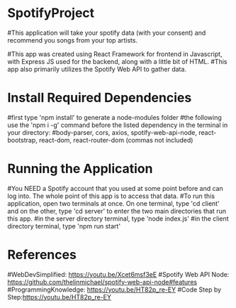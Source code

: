 ﻿# SpotifyProject

#This application will take your spotify data (with your consent) and recommend you songs from your top artists. 

#This app was created using React Framework for frontend in Javascript, with Express JS used for the backend, along with a little bit of HTML.
#This app also primarily utilizes the Spotify Web API to gather data.


# Install Required Dependencies
#first type 'npm install' to generate a node-modules folder
#the following use the 'npm i -g' command before the listed dependency in the terminal in your directory:
#body-parser, cors, axios, spotify-web-api-node, react-bootstrap, react-dom, react-router-dom (commas not included)


# Running the Application
#You NEED a Spotify account that you used at some point before and can log into. The whole point of this app is to access that data.
#To run this application, open two terminals at once. On one terminal, type 'cd client' and on the other, type 'cd server' to enter the two main directories that run this app.
#in the server directory terminal, type 'node index.js' 
#in the client directory terminal, type 'npm run start'


# References
#WebDevSimplified: https://youtu.be/Xcet6msf3eE
#Spotify Web API Node: https://github.com/thelinmichael/spotify-web-api-node#features
#ProgrammingKnowledge: https://youtu.be/HT82p_re-EY
#Code Step by Step:https://youtu.be/HT82p_re-EY
